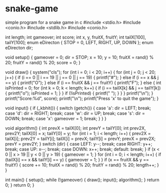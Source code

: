 # snake-game
simple program for a snake game in c
#include <stdio.h>
#include <conio.h>
#include <stdlib.h>
#include <conio.h>

int length;
int gameover;
int score;
int x, y, fruitX, fruitY;
int tailX[100], tailY[100];
enum eDirecton { STOP = 0, LEFT, RIGHT, UP, DOWN };
enum eDirecton dir;

void setup() {
    gameover = 0;
    dir = STOP;
    x = 10;
    y = 10;
    fruitX = rand() % 20;
    fruitY = rand() % 20;
    score = 0;
}

void draw() {
    system("cls");
    for (int i = 0; i < 20; i++) {
        for (int j = 0; j < 20; j++) {
            if (i == 0 || i == 19 || j == 0 || j == 19) {
                printf("#");
            } else if (i == x && j == y) {
                printf("O");
            } else if (i == fruitX && j == fruitY) {
                printf("F");
            } else {
                int isPrinted = 0;
                for (int k = 0; k < length; k++) {
                    if (i == tailX[k] && j == tailY[k]) {
                        printf("o");
                        isPrinted = 1;
                    }
                }
                if (!isPrinted) {
                    printf(" ");
                }
            }
        }
        printf("\n");
    }
    printf("Score:%d", score);
    printf("\n");
    printf("Press 'x' to quit the game");
}

void input() {
    if (_kbhit())
    {
        switch (getch())
        {
        case 'a':
            dir = LEFT;
            break;
        case 'd':
            dir = RIGHT;
            break;
        case 'w':
            dir = UP;
            break;
        case 's':
            dir = DOWN;
            break;
        case 'x':
            gameover = 1;
            break;
        }
    }
}

void algorithm() {
    int prevX = tailX[0];
    int prevY = tailY[0];
    int prev2X, prev2Y;
    tailX[0] = x;
    tailY[0] = y;
    for (int i = 1; i < length; i++) {
        prev2X = tailX[i];
        prev2Y = tailY[i];
        tailX[i] = prevX;
        tailY[i] = prevY;
        prevX = prev2X;
        prevY = prev2Y;
    }
    switch (dir) {
    case LEFT:
        y--;
        break;
    case RIGHT:
        y++;
        break;
    case UP:
        x--;
        break;
    case DOWN:
        x++;
        break;
    default:
        break;
    }
    if (x < 0 || x > 19 || y < 0 || y > 19) {
        gameover = 1;
    }
    for (int i = 0; i < length; i++) {
        if (tailX[i] == x && tailY[i] == y) {
            gameover = 1;
        }
    }
    if (x == fruitX && y == fruitY) {
        score += 10;
        fruitX = rand() % 20;
        fruitY = rand() % 20;
        length++;
    }
}

int main() {
    setup();
    while (!gameover) {
        draw();
        input();
        algorithm();
    }
    return 0;
}
    return 0;
}

